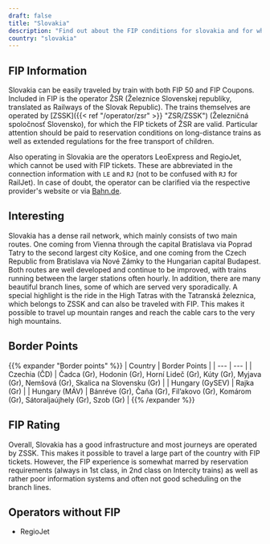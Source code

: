 ```yaml
---
draft: false
title: "Slovakia"
description: "Find out about the FIP conditions for slovakia and for which operators you can benefit from discounts."
country: "slovakia"
---
```


## FIP Information

Slovakia can be easily traveled by train with both FIP 50 and FIP Coupons. Included in FIP is the operator ŽSR (Železnice Slovenskej republiky, translated as Railways of the Slovak Republic). The trains themselves are operated by [ZSSK]({{< ref "/operator/zsr" >}} "ZSR/ZSSK") (Železničná
spoločnosť Slovensko), for which the FIP tickets of ŽSR are valid.
Particular attention should be paid to reservation conditions on long-distance trains as well as extended regulations for the free transport of children.

Also operating in Slovakia are the operators LeoExpress and RegioJet, which cannot be used with FIP tickets. These are abbreviated in the connection information with `LE` and `RJ` (not to be confused with `RJ` for RailJet). In case of doubt, the operator can be clarified via the respective provider's website or via [Bahn.de](https://www.bahn.de).

## Interesting

Slovakia has a dense rail network, which mainly consists of two main routes. One coming from Vienna through the capital Bratislava via Poprad Tatry to the second largest city Košice, and one coming from the Czech Republic from Bratislava via Nové Zámky to the Hungarian capital Budapest. Both routes are well developed and continue to be improved, with trains running between the larger stations often hourly. In addition, there are many beautiful branch lines, some of which are served very sporadically. A special highlight is the ride in the High Tatras with the Tatranská železnica, which belongs to ZSSK and can also be traveled with FIP. This makes it possible to travel up mountain ranges and reach the cable cars to the very high mountains.

## Border Points

{{% expander "Border points" %}}
| Country | Border Points |
| --- | --- |
| Czechia (ČD) | Čadca (Gr), Hodonin (Gr), Horní Lideč (Gr), Kúty (Gr), Myjava (Gr), Nemšová (Gr), Skalica na Slovensku (Gr) |
| Hungary (GySEV) | Rajka (Gr) |
| Hungary (MÁV) | Bánréve (Gr), Čaňa (Gr), Fil’akovo (Gr), Komárom (Gr), Sátoraljaújhely (Gr), Szob (Gr) |
{{% /expander %}}

## FIP Rating

Overall, Slovakia has a good infrastructure and most journeys are operated by ZSSK. This makes it possible to travel a large part of the country with FIP tickets. However, the FIP experience is somewhat marred by reservation requirements (always in 1st class, in 2nd class on Intercity trains) as well as rather poor information systems and often not good scheduling on the branch lines.

## Operators without FIP

- RegioJet
